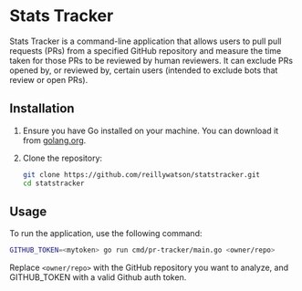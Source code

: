 # Stats Tracker

Stats Tracker is a command-line application that allows users to pull pull requests (PRs) from a specified GitHub repository and measure the time taken for those PRs to be reviewed by human reviewers. It can exclude PRs opened by, or reviewed by, certain users (intended to exclude bots that review or open PRs).

## Installation

1. Ensure you have Go installed on your machine. You can download it from [golang.org](https://golang.org/dl/).
2. Clone the repository:

   ```bash
   git clone https://github.com/reillywatson/statstracker.git
   cd statstracker
   ```

## Usage

To run the application, use the following command:

```bash
GITHUB_TOKEN=<mytoken> go run cmd/pr-tracker/main.go <owner/repo>
```

Replace `<owner/repo>` with the GitHub repository you want to analyze, and GITHUB_TOKEN with a valid Github auth token.
